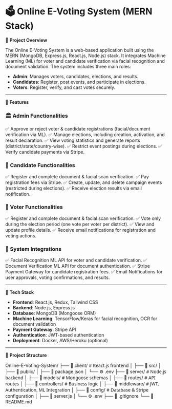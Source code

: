 # 🗳️ Online E-Voting System (MERN Stack)

📌 **Project Overview**

The Online E-Voting System is a web-based application built using the MERN (MongoDB, Express.js, React.js, Node.js) stack. It integrates Machine Learning (ML) for voter and candidate verification via facial recognition and document validation. The system includes three main roles:

- **Admin**: Manages voters, candidates, elections, and results.
- **Candidates**: Register, post events, and participate in elections.
- **Voters**: Register, verify, and cast votes securely.

---

📑 **Features**

### 🏛️ Admin Functionalities
✅ Approve or reject voter & candidate registrations (facial/document verification via ML).
✅ Manage elections, including creation, activation, and result declaration.
✅ View voting statistics and generate reports (district/state/country-wise).
✅ Restrict event postings during elections.
✅ Verify candidate payments via Stripe.

### 🏃 Candidate Functionalities
✅ Register and complete document & facial scan verification.
✅ Pay registration fees via Stripe.
✅ Create, update, and delete campaign events (restricted during elections).
✅ Receive election results via email notification.

### 👥 Voter Functionalities
✅ Register and complete document & facial scan verification.
✅ Vote only during the election period (one vote per voter per district).
✅ View and update profile details.
✅ Receive email notifications for registration and voting actions.

### 🔗 System Integrations
✅ Facial Recognition ML API for voter and candidate verification.
✅ Document Verification ML API for document authentication.
✅ Stripe Payment Gateway for candidate registration fees.
✅ Email Notifications for user approvals, voting confirmations, and results.

---

🚀 **Tech Stack**

- **Frontend**: React.js, Redux, Tailwind CSS
- **Backend**: Node.js, Express.js
- **Database**: MongoDB (Mongoose ORM)
- **Machine Learning**: TensorFlow/Keras for facial recognition, OCR for document validation
- **Payment Gateway**: Stripe API
- **Authentication**: JWT-based authentication
- **Deployment**: Docker, AWS/Heroku (optional)

---

📂 **Project Structure**

Online-E-Voting-System/ ├── 📁 client/ <span style="font-family: 'Segoe UI', Tahoma, Geneva, Verdana, sans-serif;"># React.js frontend</span> │ ├── 📁 src/ │ ├── 📁 public/ │ ├── 📄 package.json │ └── ⚙️ .env ├── 📁 server/ <span style="font-family: 'Segoe UI', Tahoma, Geneva, Verdana, sans-serif;"># Node.js backend</span> │ ├── 📁 models/ <span style="font-family: 'Segoe UI', Tahoma, Geneva, Verdana, sans-serif;"># Mongoose schemas</span> │ ├── 📁 routes/ <span style="font-family: 'Segoe UI', Tahoma, Geneva, Verdana, sans-serif;"># API routes</span> │ ├── 📁 controllers/ <span style="font-family: 'Segoe UI', Tahoma, Geneva, Verdana, sans-serif;"># Business logic</span> │ ├── 📁 middleware/ <span style="font-family: 'Segoe UI', Tahoma, Geneva, Verdana, sans-serif;"># JWT, Authentication, ML Integration</span> │ ├── 📁 config/ <span style="font-family: 'Segoe UI', Tahoma, Geneva, Verdana, sans-serif;"># Database & Stripe configuration</span> │ ├── 📄 server.js │ └── ⚙️ .env ├── 📄 .gitignore └── 📄 README.md
